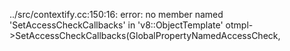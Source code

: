 ../src/contextify.cc:150:16: error: no member named
      'SetAccessCheckCallbacks' in 'v8::ObjectTemplate'
        otmpl->SetAccessCheckCallbacks(GlobalPropertyNamedAccessCheck,